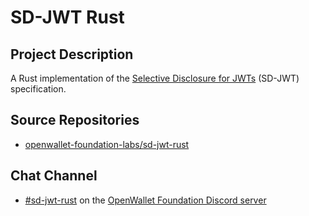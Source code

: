 # SD-JWT Rust

## Project Description

A Rust implementation of the [Selective Disclosure for JWTs](https://www.ietf.org/archive/id/draft-ietf-oauth-selective-disclosure-jwt-04.html) (SD-JWT) specification.

## Source Repositories

- [openwallet-foundation-labs/sd-jwt-rust](https://github.com/openwallet-foundation-labs/sd-jwt-rust)

## Chat Channel

- [#sd-jwt-rust](https://discord.com/channels/1022962884864643214/1174382048400654457) on the [OpenWallet Foundation Discord server](https://discord.gg/openwalletfoundation)
